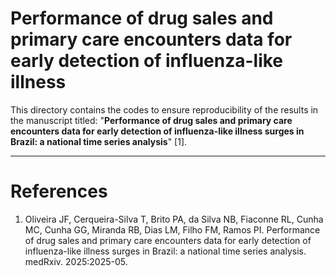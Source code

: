 # Performance of drug sales and primary care encounters data for early detection of influenza-like illness

This directory contains the codes to ensure reproducibility of the results in the manuscript titled: "**Performance of drug sales and primary care encounters data for early detection of influenza-like illness surges in Brazil: a national time series analysis**" [1]. 

---

# References

1. Oliveira JF, Cerqueira-Silva T, Brito PA, da Silva NB, Fiaconne RL, Cunha MC, Cunha GG, Miranda RB, Dias LM, Filho FM, Ramos PI. Performance of drug sales and primary care encounters data for early detection of influenza-like illness surges in Brazil: a national time series analysis. medRxiv. 2025:2025-05.
